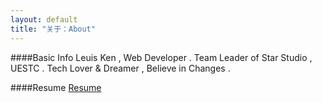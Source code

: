 ```yaml
---
layout: default
title: "关于：About"
---
```

####Basic Info
Leuis Ken , Web Developer . Team Leader of Star Studio , UESTC . Tech Lover & Dreamer , Believe in Changes .  

####Resume
[Resume](/data/resume.pdf)